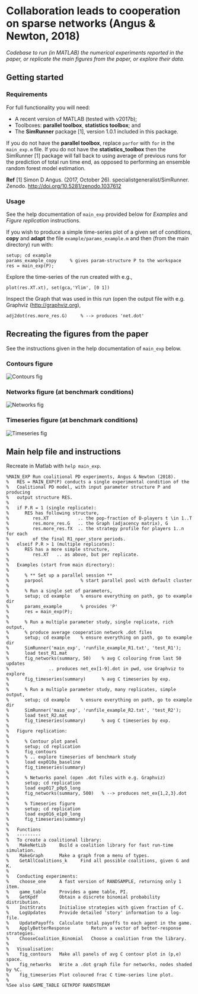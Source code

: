 Collaboration leads to cooperation on sparse networks (Angus & Newton, 2018)
===========================================================================

*Codebase to run (in MATLAB) the numerical experiments reported in the paper, or replicate the main figures from the paper, or explore their data.*

## Getting started

### Requirements

For full functionality you will need:

* A recent version of MATLAB (tested with v2017b);
* Toolboxes: **parallel toolbox**, **statistics toolbox**; and
* The **SimRunner** package [1], version 1.0.1 included in this package.

If you do not have the **parallel toolbox**, replace `parfor` with `for` in the `main_exp.m` file. If you do not have the **statistics_toolbox** then the SimRunner [1] package will fall back to using average of previous runs for the prediction of total run time end, as opposed to performing an ensemble random forest model estimation.

**Ref**
[1] Simon D Angus. (2017, October 26). specialistgeneralist/SimRunner. Zenodo. http://doi.org/10.5281/zenodo.1037612

### Usage

See the help documentation of `main_exp` provided below for *Examples* and *Figure replication* instructions.

If you wish to produce a simple time-series plot of a given set of conditions, **copy** and **adapt** the file `example/params_example.m` and then (from the main directory) run with:
```
setup; cd example
params_example_copy     % gives param-structure P to the workspace
res = main_exp(P);
```
Explore the time-series of the run created with e.g.,
```
plot(res.XT.xt), set(gca,'Ylim', [0 1])
```
Inspect the Graph that was used in this run (open the output file with e.g. Graphviz (http://graphviz.org),
```
adj2dot(res.more_res.G)     % --> produces 'net.dot'
```

## Recreating the figures from the paper

See the instructions given in the help documentation of `main_exp` below.

### Contours figure 

![Contours fig]( https://github.com/specialistgeneralist/Collaborating2Cooperate/blob/master/figs/contours.png )

### Networks figure (at benchmark conditions)

![Networks fig]( https://github.com/specialistgeneralist/Collaborating2Cooperate/blob/master/figs/networks.png )


### Timeseries figure (at benchmark conditions)
![Timeseries fig]( https://github.com/specialistgeneralist/Collaborating2Cooperate/blob/master/figs/timeseries.png )


## Main help file and instructions

Recreate in Matlab with `help main_exp`.

```
%MAIN_EXP Run coalitional PD experiments, Angus & Newton (2018).
%   RES = MAIN_EXP(P) conducts a single experimental condition of the 
%   Coalitional PD model, with input parameter structure P and producing 
%   output structure RES.
%
%   if P.R = 1 (single replicate):
%      RES has following structure,
%         res.XT           .. the pop-fraction of D-players t \in 1..T
%         res.more_res.G   .. the Graph (adjacency matrix), G
%         res.more_res.fX  .. the strategy profile for players 1..n for each 
%         of the final R1_nper_store periods.
%   elseif P.R > 1 (multiple replicates):
%      RES has a more simple structure,
%         res.XT   .. as above, but per replicate.
%
%   Examples (start from main directory):
%
%      % ** Set up a parallel session **
%      parpool              % start parallel pool with default cluster
%
%      % Run a single set of parameters,
%      setup; cd example    % ensure everything on path, go to example dir
%      params_example       % provides 'P'
%      res = main_exp(P);
%
%      % Run a multiple parameter study, single replicate, rich output,
%      % produce average cooperation network .dot files
%      setup; cd example    % ensure everything on path, go to example dir
%      SimRunner('main_exp', 'runfile_example_R1.txt', 'test_R1');
%      load test_R1.mat
%      fig_networks(summary, 50)    % avg C colouring from last 50 updates
%               .. produces net_ex[1-9].dot in pwd, use Graphviz to explore
%      fig_timeseries(summary)      % avg C timeseries by exp.
%
%      % Run a multiple parameter study, many replicates, simple output,
%      setup; cd example    % ensure everything on path, go to example dir
%      SimRunner('main_exp', 'runfile_example_R2.txt', 'test_R2');
%      load test_R2.mat
%      fig_timeseries(summary)      % avg C timeseries by exp.
%
%   Figure replication:
%
%      % Contour plot panel
%      setup; cd replication
%      fig_contours
%      % .. explore timeseries of benchmark study
%      load exp010a_baseline
%      fig_timeseries(summary)
%
%      % Networks panel (open .dot files with e.g. Graphviz)
%      setup; cd replication
%      load exp017_p0p5_long
%      fig_networks(summary, 500)   % --> produces net_ex{1,2,3}.dot
%
%      % Timeseries figure
%      setup; cd replication
%      load exp016_e1p0_long
%      fig_timeseries(summary)
%
%   Functions
%   ---------
%   To create a coalitional library:
%    MakeNetLib     Build a coalition library for fast run-time simulation.
%    MakeGraph      Make a graph from a menu of types.
%    GetAllCoalitions_k     Find all possible coalitions, given G and K.
%
%   Conducting experiments:
%    choose_one     A fast version of RANDSAMPLE, returning only 1 item.
%    game_table     Provides a game table, PI.
%    GetKpdf        Obtain a discrete binomial probability distribution.
%    InitStrats     Initialise strategies with given fraction of C.
%    LogUpdates     Provide detailed 'story' information to a log-file.
%    UpdatePayoffs  Calculate total payoffs to each agent in the game.
%    ApplyBetterResponse        Return a vector of better-response strategies.
%    ChooseCoalition_Binomial   Choose a coalition from the library.
%
%   Visualisation:
%    fig_contours   Make all panels of avg C contour plot in (p,e) space.
%    fig_networks   Write a .dot graph file for networks, nodes shaded by %C.
%    fig_timeseries Plot coloured frac C time-series line plot.
%
%See also GAME_TABLE GETKPDF RANDSTREAM
```
